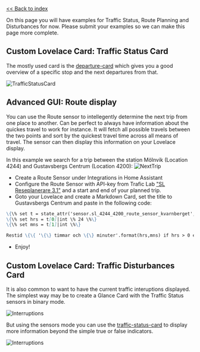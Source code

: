 [<< Back to index](/)

On this page you will have examples for Traffic Status, Route Planning and Disturbances for now. Please submit your examples so we can make this page more complete.

## Custom Lovelace Card: Traffic Status Card
The mostly used card is the [departure-card](https://github.com/hasl-platform/lovelace-hasl-departure-card) which gives you a good overview of a specific stop and the next departures from that. 

![TrafficStatusCard](https://user-images.githubusercontent.com/8133650/56198334-0a150f00-603b-11e9-9e93-92be212d7f7b.PNG)

## Advanced GUI: Route display
You can use the Route sensor to intellegently determine the next trip from one place to another. Can be perfect to always have information about the quickes travel to work for instance. It will fetch all possible travels between the two points and sort by the quickest travel time across all means of travel. The sensor can then display this information on your Lovelace display.

In this example we search for a trip between the station Mölnvik (Location 4244) and Gustavsbergs Centrum (Location 4200):
![NextTrip](https://user-images.githubusercontent.com/8133650/148201395-fc7d73d7-fa97-4951-965e-c7cd284f71c1.png)

* Create a Route Sensor under Integrations in Home Assistant
* Configure the Route Sensor with API-key from Trafic Lab ["SL Reseplanerare 3.1"](https://www.trafiklab.se/api/trafiklab-apis/sl/route-planner-31/) and a start and end of your planned trip.
* Goto your Lovelace and create a Markdown Card, set the title to Gustavsbergs Centrum and paste in the following code:

```markdown
\{\% set t = state_attr('sensor.sl_4244_4200_route_sensor_kvarnberget','duration').split(':') \%\}
\{\% set hrs = t[0]|int \% 24 \%\}
\{\% set mns = t[1]|int \%\}

Restid \{\{ '\{\} timmar och \{\} minuter'.format(hrs,mns) if hrs > 0 else '\{\} minuter'.format(mns) \}\} med \{\{state_attr('sensor.sl_4244_4200_route_sensor_kvarnberget','first_leg') \}\} mot \{\{state_attr('sensor.sl_4244_4200_route_sensor_kvarnberget','trips')[0].legs[0].direction \}\} från \{\{state_attr('sensor.sl_4244_4200_route_sensor_kvarnberget','trips')[0].legs[0].from \}\} till \{\{state_attr('sensor.sl_4244_4200_route_sensor_kvarnberget','trips')[0].legs[0].to \}\} vid \{\{ as_timestamp(state_attr('sensor.sl_4244_4200_route_sensor_kvarnberget','time')) | timestamp_custom('\%H:\%M') \}\}
```

* Enjoy!

## Custom Lovelace Card: Traffic Disturbances Card
It is also common to want to have the current traffic interuptions displayed. The simplest way may be to create a Glance Card with the Traffic Status sensors in binary mode.

![Interruptions](https://user-images.githubusercontent.com/8133650/148203200-a454b236-0532-4617-bcce-8e87f2ed92d9.png)

But using the sensors mode you can use the [traffic-status-card](https://github.com/hasl-platform/lovelace-hasl-traffic-status-card) to display more information beyond the simple true or false indicators.

![Interruptions](https://user-images.githubusercontent.com/1217994/57677754-e1773980-7627-11e9-81e7-4b991a6e4dc1.png)






